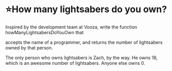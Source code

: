 # :star:How many lightsabers do you own?

Inspired by the development team at Vooza, write the function howManyLightsabersDoYouOwn that

   accepts the name of a programmer, and
   returns the number of lightsabers owned by that person.

The only person who owns lightsabers is Zach, by the way. He owns 18, which is an awesome number of lightsabers. Anyone else owns 0.